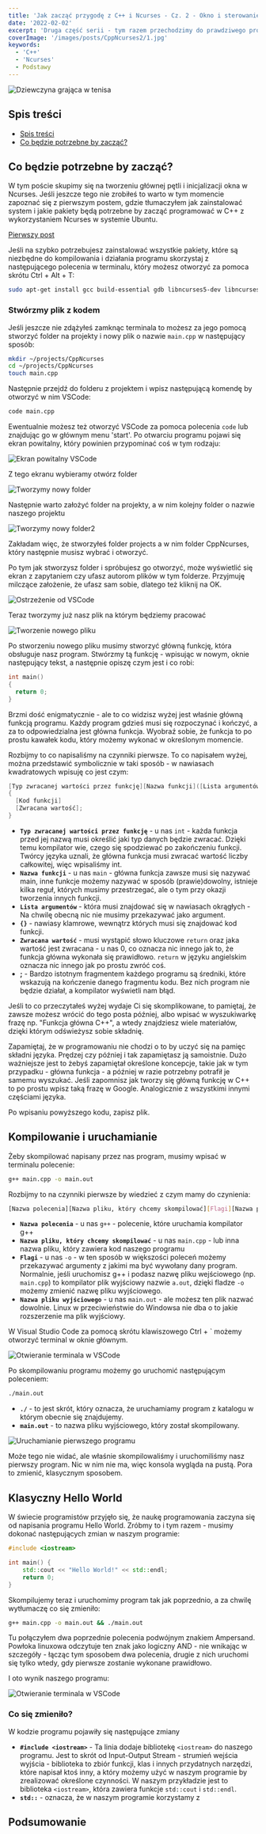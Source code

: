 ```yaml
---
title: 'Jak zacząć przygodę z C++ i Ncurses - Cz. 2 - Okno i sterowanie'
date: '2022-02-02'
excerpt: 'Druga część serii - tym razem przechodzimy do prawdziwego programowania i stworzymy okno z wykorzystaniem biblioteki Ncurses. '
coverImage: '/images/posts/CppNcurses2/1.jpg'
keywords:
  - 'C++'
  - 'Ncurses'
  - Podstawy
---
```


![Dziewczyna grająca w tenisa](/images/posts/CppNcurses2/1.jpg#postMainImage)

## Spis treści

- [Spis treści](#spis-treści)
- [Co będzie potrzebne by zacząć?](#co-będzie-potrzebne-by-zacząć)

## Co będzie potrzebne by zacząć?

W tym poście skupimy się na tworzeniu głównej pętli i inicjalizacji okna w Ncurses. Jeśli jeszcze tego nie zrobiłeś to warto w tym momencie zapoznać się z pierwszym postem, gdzie tłumaczyłem jak zainstalować system i jakie pakiety będą potrzebne by zacząć programować w C++ z wykorzystaniem Ncurses w systemie Ubuntu.

[Pierwszy post](/pl/posts/CppNcurses1)

Jeśli na szybko potrzebujesz zainstalować wszystkie pakiety, które są niezbędne do kompilowania i działania programu skorzystaj z następującego polecenia w terminalu, który możesz otworzyć za pomoca skrótu Ctrl + Alt + T:

~~~Bash
sudo apt-get install gcc build-essential gdb libncurses5-dev libncursesw5-dev
~~~

### Stwórzmy plik z kodem

Jeśli jeszcze nie zdążyłeś zamknąc terminala to możesz za jego pomocą stworzyć folder na projekty i nowy plik o nazwie `main.cpp` w następujący sposób:

~~~Bash
mkdir ~/projects/CppNcurses
cd ~/projects/CppNcurses
touch main.cpp
~~~

Następnie przejdź do folderu z projektem i wpisz następującą komendę by otworzyć w nim VSCode:

~~~Bash
code main.cpp
~~~

Ewentualnie możesz też otworzyć VSCode za pomoca polecenia `code` lub znajdując go w głównym menu 'start'.
Po otwarciu programu pojawi się ekran powitalny, który powinien przypominać coś w tym rodzaju:

![Ekran powitalny VSCode](/images/posts/CppNcurses2/2.webp#postMiniImage)

Z tego ekranu wybieramy otwórz folder

![Tworzymy nowy folder](/images/posts/CppNcurses2/3.webp#postMiniImage)

Następnie warto założyć folder na projekty, a w nim kolejny folder o nazwie naszego projektu

![Tworzymy nowy folder2](/images/posts/CppNcurses2/4.webp#postMiniImage)

Zakładam więc, że stworzyłeś folder projects a w nim folder CppNcurses, który następnie musisz wybrać i otworzyć.

Po tym jak stworzysz folder i spróbujesz go otworzyć, może wyświetlić się ekran z zapytaniem czy ufasz autorom plików w tym folderze. Przyjmuję milczące założenie, że ufasz sam sobie, dlatego też kliknij na OK.

![Ostrzeżenie od VSCode](/images/posts/CppNcurses2/5.webp#postMiniImage)

Teraz tworzymy już nasz plik na którym będziemy pracować

![Tworzenie nowego pliku](/images/posts/CppNcurses2/6.webp#postMiniImage)

Po stworzeniu nowego pliku musimy stworzyć główną funkcję, która obsługuje nasz program.
Stwórzmy tą funkcję - wpisując w nowym, oknie następujący tekst, a następnie opiszę czym jest i co robi:

~~~Cpp
int main()
{
  return 0;
}
~~~

Brzmi dość enigmatycznie - ale to co widzisz wyżej jest właśnie główną funkcją programu. Każdy program gdzieś musi się rozpoczynać i kończyć, a za to odpowiedzialna jest główna funkcja. Wyobraź sobie, że funkcja to po prostu kawałek kodu, który możemy wykonać w określonym momencie.

Rozbijmy to co napisaliśmy na czynniki pierwsze. To co napisałem wyżej, można przedstawić symbolicznie w taki sposób - w nawiasach kwadratowych wpisuję co jest czym:

~~~Cpp
[Typ zwracanej wartości przez funkcję][Nazwa funkcji]([Lista argumentów])
{
  [Kod funkcji]
  [Zwracana wartość];
}
~~~

- **`Typ zwracanej wartości przez funkcję`** - u nas `int` - każda funkcja przed jej nazwą musi określić jaki typ danych będzie zwracać. Dzięki temu kompilator wie, czego się spodziewać po zakończeniu funkcji. Twórcy języka uznali, że główna funkcja musi zwracać wartość liczby całkowitej, więc wpisaliśmy int.
- **`Nazwa funkcji`** - u nas `main` - główna funkcja zawsze musi się nazywać main, inne funkcje możemy nazywać w sposób (prawie)dowolny, istnieje kilka reguł, których musimy przestrzegać, ale o tym przy okazji tworzenia innych funkcji.
- **`Lista argumentów`** - która musi znajdować się w nawiasach okrągłych - Na chwilę obecną nic nie musimy przekazywać jako argument.
- **`{}`** - nawiasy klamrowe, wewnątrz których musi się znajdować kod funkcji.
- **`Zwracana wartość`** - musi wystąpić słowo kluczowe `return` oraz jaka wartość jest zwracana - u nas 0, co oznacza nic innego jak to, że funkcja główna wykonała się prawidłowo. `return` w języku angielskim oznacza nic innego jak po prostu zwróć coś.
- **;** - Bardzo istotnym fragmentem każdego programu są średniki, które wskazują na kończenie danego fragmentu kodu. Bez nich program nie będzie działał, a kompilator wyświetli nam błąd. 
  

Jeśli to co przeczytałeś wyżej wydaje Ci się skomplikowane, to pamiętaj, że zawsze możesz wrócić do tego posta później, albo wpisać w wyszukiwarkę frazę np. "Funkcja główna C++", a wtedy znajdziesz wiele materiałów, dzięki którym odświeżysz sobie składnię.

Zapamiętaj, że w programowaniu nie chodzi o to by uczyć się na pamięc składni języka. Prędzej czy później i tak zapamiętasz ją samoistnie. Dużo ważniejsze jest to żebyś zapamiętał określone koncepcje, takie jak w tym przypadku - główna funkcja - a później w razie potrzebny potrafił je samemu wyszukać. Jeśli zapomnisz jak tworzy się główną funkcję w C++ to po prostu wpisz taką frazę w Google. Analogicznie z wszystkimi innymi częściami języka.

Po wpisaniu powyższego kodu, zapisz plik.

## Kompilowanie i uruchamianie

Żeby skompilować napisany przez nas program, musimy wpisać w terminalu polecenie:

~~~Bash
g++ main.cpp -o main.out
~~~

Rozbijmy to na czynniki pierwsze by wiedzieć z czym mamy do czynienia:

~~~Bash
[Nazwa polecenia][Nazwa pliku, który chcemy skompilować][Flagi][Nazwa pliku wyjściowego]
~~~

- **`Nazwa polecenia`** - u nas `g++` - polecenie, które uruchamia kompilator g++
- **`Nazwa pliku, który chcemy skompilować`** - u nas `main.cpp` - lub inna nazwa pliku, który zawiera kod naszego programu
- **`Flagi`** - u nas `-o` - w ten sposób w większości poleceń możemy przekazywać argumenty z jakimi ma być wywołany dany program. Normalnie, jeśli uruchomisz g++ i podasz nazwę pliku wejściowego (np. `main.cpp`) to kompilator plik wyjściowy nazwie `a.out`, dzięki fladze `-o` możemy zmienić nazwę pliku wyjściowego.
- **`Nazwa pliku wyjściowego`** - u nas `main.out` - ale możesz ten plik nazwać dowolnie. Linux w przeciwieństwie do Windowsa nie dba o to jakie rozszerzenie ma plik wyjściowy.

W Visual Studio Code za pomocą skrótu klawiszowego Ctrl + ` możemy otworzyć terminal w oknie głównym.

![Otwieranie terminala w VSCode](/images/posts/CppNcurses2/7.webp#postMiniImage)

Po skompilowaniu programu możemy go uruchomić następującym poleceniem:

~~~Bash
./main.out
~~~

- **`./`** - to jest skrót, który oznacza, że uruchamiamy program z katalogu w którym obecnie się znajdujemy.
- **`main.out`** - to nazwa pliku wyjściowego, który został skompilowany.

![Uruchamianie pierwszego programu](/images/posts/CppNcurses2/8.webp#postMiniImage)

Może tego nie widać, ale właśnie skompilowaliśmy i uruchomiliśmy nasz pierwszy program. Nic w nim nie ma, więc konsola wygląda na pustą. Pora to zmienić, klasycznym sposobem.

## Klasyczny Hello World

W świecie programistów przyjęło się, że naukę programowania zaczyna się od napisania programu Hello World. Zróbmy to i tym razem - musimy dokonać następujących zmian w naszym programie:

~~~Cpp
#include <iostream>

int main() {
    std::cout << "Hello World!" << std::endl;
    return 0;
}
~~~

Skompilujemy teraz i uruchomimy program tak jak poprzednio, a za chwilę wytłumaczę co się zmieniło:

~~~Bash
g++ main.cpp -o main.out && ./main.out
~~~

Tu połączyłem dwa poprzednie polecenia podwójnym znakiem Ampersand. Powłoka linuxowa odczytuje ten znak jako logiczny AND - nie wnikając w szczegóły - łącząc tym sposobem dwa polecenia, drugie z nich uruchomi się tylko wtedy, gdy pierwsze zostanie wykonane prawidłowo. 

I oto wynik naszego programu:

![Otwieranie terminala w VSCode](/images/posts/CppNcurses2/9.webp#postMiniImage)

### Co się zmieniło?

W kodzie programu pojawiły się następujące zmiany

  - **`#include <iostream>`** - Ta linia dodaje bibliotekę `<iostream>` do naszego programu. Jest to skrót od Input-Output Stream - strumień wejścia wyjścia - biblioteka to zbiór funkcji, klas i innych przydatnych narzędzi, które napisał ktoś inny, a który możemy użyć w naszym programie by zrealizować określone czynności. W naszym przykładzie jest to biblioteka `<iostream>`, która zawiera funkcje `std::cout` i `std::endl`.
 - **`std::`** - oznacza, że w naszym programie korzystamy z 

## Podsumowanie


